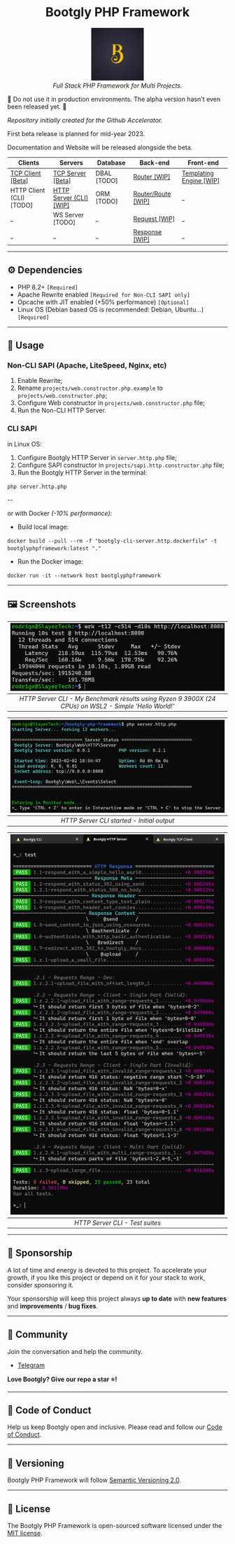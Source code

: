 <h1 align="center">Bootgly PHP Framework</h1>

<p align="center">
  <img src="https://github.com/bootgly/.github/raw/main/favicon-temp1-128.png" alt="bootgly-logo" width="120px" height="120px"/>
  <br>
  <i>Full Stack PHP Framework for Multi Projects.</i>
  <br>
</p>

🚧 Do not use it in production environments. The alpha version hasn't even been released yet. 🚧

*Repository initially created for the Github Accelerator.*

First beta release is planned for mid-year 2023.

Documentation and Website will be released alongside the beta.

Clients | Servers | Database | Back-end | Front-end
--- | --- | --- | --- | ---
[TCP Client [Beta]](/interfaces/Web/TCP/Client.php) | [TCP Server [Beta]](/interfaces/Web/TCP/Server.php) | DBAL [TODO] | [Router [WIP]](/nodes/Web/HTTP/Server/Router.php) | [Templating Engine [WIP]](/core/Template.php)
HTTP Client (CLI) [TODO] | [HTTP Server (CLI) [WIP]](/nodes/CLI/HTTP/Server.php) | ORM [TODO] | [Router/Route [WIP]](/nodes/Web/HTTP/Server/Router/Route.php) | _
_ | WS Server [TODO] | _ | [Request [WIP]](/nodes/CLI/HTTP/Server/Request.php) | _
_ | _ | _ | [Response [WIP]](/nodes/CLI/HTTP/Server/Response.php) | _

---

## ⚙️ Dependencies

- PHP 8.2+ `[Required]`
- Apache Rewrite enabled `[Required for Non-CLI SAPI only]`
- Opcache with JIT enabled (+50% performance) `[Optional]`
- Linux OS (Debian based OS is recommended: Debian, Ubuntu...) `[Required]`

---

## 🔧 Usage

### **Non-CLI SAPI (Apache, LiteSpeed, Nginx, etc)**

1) Enable Rewrite;
2) Rename `projects/web.constructor.php.example` to `projects/web.constructor.php`;
3) Configure Web constructor in `projects/web.constructor.php` file;
4) Run the Non-CLI HTTP Server.

### **CLI SAPI**

in Linux OS:

1) Configure Bootgly HTTP Server in `server.http.php` file;
2) Configure SAPI constructor in `projects/sapi.http.constructor.php` file;
3) Run the Bootgly HTTP Server in the terminal:

`php server.http.php`

--

or with Docker *(-10% performance)*:

- Build local image:

`docker build --pull --rm -f "bootgly-cli-server.http.dockerfile" -t bootglyphpframework:latest "."`

- Run the Docker image:

`docker run -it --network host bootglyphpframework`

---

## 🖼 Screenshots

| ![HTTP Server CLI - My Benchmark results using Ryzen 9 3900X (24 CPUs) on WSL2 - Simple 'Hello World!'](https://github.com/bootgly/.github/raw/main/screenshots/bootgly-php-framework/Server-CLI-HTTP-Benchmark-Ryzen-9-3900X-WSL2.png "HTTP Server CLI - My Benchmark results using Ryzen 9 3900X (24 CPUs) on WSL2 - Simple 'Hello World!'") |
|:--:| 
| *HTTP Server CLI - My Benchmark results using Ryzen 9 3900X (24 CPUs) on WSL2 - Simple 'Hello World!'* |

| ![HTTP Server CLI started - Initial output](https://github.com/bootgly/.github/raw/main/screenshots/bootgly-php-framework/Server-CLI-HTTP-started.png "HTTP Server CLI started - Initial output") |
|:--:| 
| *HTTP Server CLI started - Initial output* |

| ![HTTP Server CLI - Test suites](https://github.com/bootgly/.github/raw/main/screenshots/bootgly-php-framework/Bootgly-HTTP-Server-Test-Suite5.png "HTTP Server CLI - Test suites") |
|:--:| 
| *HTTP Server CLI - Test suites* |

---

## 💖 Sponsorship

A lot of time and energy is devoted to this project. To accelerate your growth, if you like this project or depend on it for your stack to work, consider sponsoring it.

Your sponsorship will keep this project always **up to date** with **new features** and **improvements** / **bug fixes**.

---

## 🌱 Community

Join the conversation and help the community.

- [Telegram][telegram]

**Love Bootgly? Give our repo a star ⭐!**

---

## 🛂 Code of Conduct

Help us keep Bootgly open and inclusive. Please read and follow our [Code of Conduct][codeofconduct].

---

## 📑 Versioning

Bootgly PHP Framework will follow [Semantic Versioning 2.0][semver].

---

## 📃 License

The Bootgly PHP Framework is open-sourced software licensed under the [MIT license](https://opensource.org/licenses/MIT).


[telegram]: https://t.me/bootgly
[codeofconduct]: CODE_OF_CONDUCT.md
[semver]: https://semver.org/